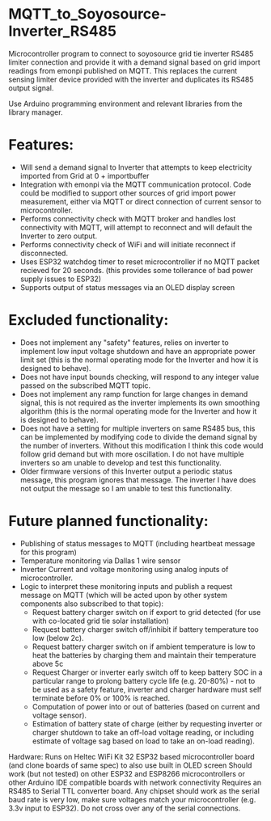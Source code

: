 # MQTT_to_Soyosource-Inverter_RS485
Microcontroller program to connect to soyosource grid tie inverter RS485 limiter connection and provide it with a demand signal based on grid import readings from emonpi published on MQTT. This replaces the current sensing limiter device provided with the inverter and duplicates its RS485 output signal.

Use Arduino programming environment and relevant libraries from the library manager.


# Features:
 - Will send a demand signal to Inverter that attempts to keep electricity imported from Grid at 0 + importbuffer
 - Integration with emonpi via the MQTT communication protocol. Code could be modified to support other sources of grid import power measurement, either via MQTT or direct connection of current sensor to microcontroller.
 - Performs connectivity check with MQTT broker and handles lost connectivity with MQTT, will attempt to reconnect and will default the Inverter to zero output.
 - Performs connectivity check of WiFi and will initiate reconnect if disconnected.
 - Uses ESP32 watchdog timer to reset microcontroller if no MQTT packet recieved for 20 seconds. (this provides some tollerance of bad power supply issues to ESP32)
 - Supports output of status messages via an OLED display screen

# Excluded functionality:
 - Does not implement any "safety" features, relies on inverter to implement low input voltage shutdown and have an appropriate power limit set (this is the normal operating mode for the Inverter and how it is designed to behave).
 - Does not have input bounds checking, will respond to any integer value passed on the subscribed MQTT topic.
 - Does not implement any ramp function for large changes in demand signal, this is not required as the inverter implements its own smoothing algorithm (this is the normal operating mode for the Inverter and how it is designed to behave).
 - Does not have a setting for multiple inverters on same RS485 bus, this can be implemented by modifying code to divide the demand signal by the number of inverters. Without this modification I think this code would follow grid demand but with more oscillation. I do not have multiple inverters so am unable to develop and test this functionality.
 - Older firmware versions of this Inverter output a periodic status message, this program ignores that message. The inverter I have does not output the message so I am unable to test this functionality.

# Future planned functionality:
 - Publishing of status messages to MQTT (including heartbeat message for this program)
 - Temperature monitoring via Dallas 1 wire sensor
 - Inverter Current and voltage monitoring using analog inputs of microcontroller.
 - Logic to interpret these monitoring inputs and publish a request message on MQTT (which will be acted upon by other system components also subscribed to that topic):
    + Request battery charger switch on if export to grid detected (for use with co-located grid tie solar installation)
    + Request battery charger switch off/inhibit if battery temperature too low (below 2c).
    + Request battery charger switch on if ambient temperature is low to heat the batteries by charging them and maintain their temperature above 5c
    + Request Charger or inverter early switch off to keep battery SOC in a particular range to prolong battery cycle life (e.g. 20-80%) - not to be used as a safety feature, inverter and charger hardware must self terminate before 0% or 100% is reached.
    + Computation of power into or out of batteries (based on current and voltage sensor).
    + Estimation of battery state of charge (either by requesting inverter or charger shutdown to take an off-load voltage reading, or including estimate of voltage sag based on load to take an on-load reading).


 Hardware:
 Runs on Heltec WiFi Kit 32 ESP32 based microcontroller board (and clone boards of same spec) to also use built in OLED screen
 Should work (but not tested) on other ESP32 and ESP8266 microcontrollers or other Arduino IDE compatible boards with network connectivity
 Requires an RS485 to Serial TTL converter board. Any chipset should work as the serial baud rate is very low, make sure voltages match
 your microcontroller (e.g. 3.3v input to ESP32). Do not cross over any of the serial connections.
